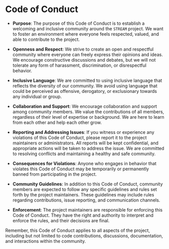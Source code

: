 
# Code of Conduct

- **Purpose**:  The purpose of this Code of Conduct is to establish a welcoming and inclusive community around the `STREAM` project. We want to foster an environment where everyone feels respected, valued, and able to contribute to the project.

- **Openness and Respect**: We strive to create an open and respectful community where everyone can freely express their opinions and ideas. We encourage constructive discussions and debates, but we will not tolerate any form of harassment, discrimination, or disrespectful behavior.

- **Inclusive Language**: We are committed to using inclusive language that reflects the diversity of our community. We avoid using language that could be perceived as offensive, derogatory, or exclusionary towards any individual or group.

- **Collaboration and Support**: We encourage collaboration and support among community members. We value the contributions of all members, regardless of their level of expertise or background. We are here to learn from each other and help each other grow.

- **Reporting and Addressing Issues**: If you witness or experience any violations of this Code of Conduct, please report it to the project maintainers or administrators. All reports will be kept confidential, and appropriate actions will be taken to address the issue. We are committed to resolving conflicts and maintaining a healthy and safe community.

- **Consequences for Violations**: Anyone who engages in behavior that violates this Code of Conduct may be temporarily or permanently banned from participating in the project.

- **Community Guidelines**: In addition to this Code of Conduct, community members are expected to follow any specific guidelines and rules set forth by the project maintainers. These guidelines may include rules regarding contributions, issue reporting, and communication channels.

- **Enforcement**: The project maintainers are responsible for enforcing this Code of Conduct. They have the right and authority to interpret and enforce the rules, and their decisions are final.

Remember, this Code of Conduct applies to all aspects of the project, including but not limited to code contributions, discussions, documentation, and interactions within the community.
